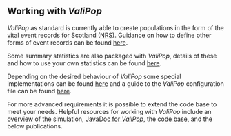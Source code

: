 ## Working with _ValiPop_

_ValiPop_ as standard is currently able to create populations in the form of the vital event 
records for Scotland ([NRS](https://www.nrscotland.gov.uk/research/guides/birth-death-and-marriage-records/statutory-registers-of-births-deaths-and-marriages)). 
Guidance on how to define other forms of event records can be found [here](guides/other-record-types.md).

Some summary statistics are also packaged with _ValiPop_, details of these and how to use your 
own statistics can be found [here](guides/summary-statistics.md).

Depending on the desired behaviour of _ValiPop_ some special implementations can be found 
[here](guides/implementations.md) and a guide to the _ValiPop_ configuration file can be found [here](guides/config.md).  

For more advanced requirements it is possible to extend the code base to meet your 
needs. Helpful resources for working with _ValiPop_ include an [overview](guides/overview.md) of the simulation, 
[JavaDoc for _ValiPop_](https://quicksilver.host.cs.st-andrews.ac.uk/apidocs/population-model/), 
the [code base](https://github.com/stacs-srg/population-model), and the below publications.
